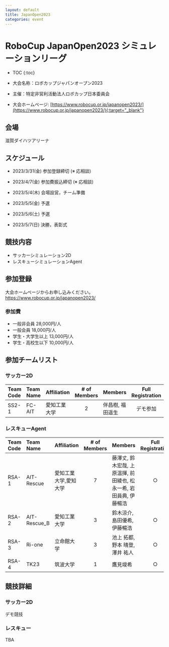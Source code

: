 ```yaml
---
layout: default
title: JapanOpen2023
categories: event
---
```


# RoboCup JapanOpen2023 シミュレーションリーグ

- TOC
{:toc}


- 大会名称：ロボカップジャパンオープン2023
- 主催：特定非営利活動法人ロボカップ日本委員会
- 大会ホームページ: [https://www.robocup.or.jp/japanopen2023/](https://www.robocup.or.jp/japanopen2023/){:target="_blank"}

## 会場

滋賀ダイハツアリーナ

## スケジュール

- 2023/3/31(金) 参加登録締切 (※ 応相談)
- 2023/4/7(金) 参加費振込締切 (※ 応相談)

- 2023/5/4(木) 会場設営，チーム準備
- 2023/5/5(金) 予選
- 2023/5/6(土) 予選
- 2023/5/7(日) 決勝，表彰式


## 競技内容

- サッカーシミュレーション2D
- レスキューシミュレーションAgent


## 参加登録

大会ホームページからお申し込みください。
https://www.robocup.or.jp/japanopen2023/

### 参加費

- 一般非会員 28,000円/人
- 一般会員 18,000円/人
- 学生・大学生以上 13,000円/人
- 学生・高校生以下 10,000円/人


## 参加チームリスト
### サッカー2D

|Team Code |Team Name |Affiliation |# of Members |Members |Full Registration |
| :---     | :---     | :---       | :---:       | :---   | :---:            |
| SS2-1    | FC-AIT   | 愛知工業大学   | 2           |伴昌樹, 福田遥生|デモ参加|

### レスキューAgent

|Team Code |Team Name |Affiliation |# of Members |Members |Full Registration |
| :---     | :---     | :---       | :---:       | :---   | :---:            |
| RSA-1    | AIT-Rescue | 愛知工業大学,愛知大学 | 7    |藤澤丈, 鈴木宏哉, 上原温揮, 前田綾也, 松永一希, 岩田員典, 伊藤暢浩| ○ |
| RSA-2    | AIT-Rescue_B | 愛知工業大学  | 3      |鈴木涼介, 島田優希, 伊藤暢浩| ○ |
| RSA-3    | Ri-one   | 立命館大学    | 3           |池上 拓都, 野本 晴登, 澤井 祐人| ○ |
| RSA-4    | TK23   | 筑波大学    | 1           |鷹見竣希| ○ |


## 競技詳細
### サッカー2D
デモ競技

### レスキュー
TBA
